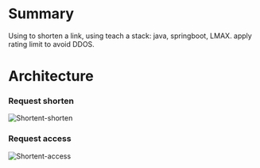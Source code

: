 # Summary
Using to shorten a link, using teach a stack: java, springboot, LMAX. apply rating limit to avoid DDOS.
# Architecture
### Request shorten
![Shortent-shorten](https://user-images.githubusercontent.com/6628761/116817049-db6d2100-ab8e-11eb-9f86-d313f900bf9a.png)
### Request access
![Shortent-access](https://user-images.githubusercontent.com/6628761/116817882-c3979c00-ab92-11eb-97a4-8c65113fe331.png)

